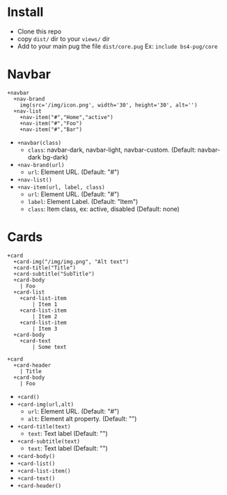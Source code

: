 # Install

- Clone this repo
- copy `dist/` dir to your `views/` dir
- Add to your main pug the file `dist/core.pug` Ex: `include bs4-pug/core`

# Navbar

```
+navbar
  +nav-brand
    img(src='/img/icon.png', width='30', height='30', alt='')
  +nav-list
    +nav-item("#","Home","active")
    +nav-item("#","Foo")
    +nav-item("#","Bar")
```

* `+navbar(class)`
    * `class`: navbar-dark, navbar-light, navbar-custom. (Default: navbar-dark bg-dark)
*  `+nav-brand(url)`
    * `url`: Element URL. (Default: "#")
*  `+nav-list()`
*  `+nav-item(url, label, class)`
    * `url`: Element URL. (Default: "#")
    * `label`: Element Label. (Default: "Item")
    * `class`: Item class, ex: active, disabled (Default: none)

# Cards

```
+card
  +card-img("/img/img.png", "Alt text")
  +card-title("Title")
  +card-subtitle("SubTitle")
  +card-body
    | Foo
  +card-list
    +card-list-item 
        | Item 1
    +card-list-item 
        | Item 2
    +card-list-item 
        | Item 3
  +card-body
    +card-text
        | Some text

+card
  +card-header
    | Title
  +card-body
    | Foo

```

* `+card()`
*  `+card-img(url,alt)`
    * `url`: Element URL. (Default: "#")
    * `alt`: Element alt property. (Default: "")
*  `+card-title(text)`
    * `text`: Text label (Default: "")
*  `+card-subtitle(text)`
    * `text`: Text label (Default: "")
*  `+card-body()`
*  `+card-list()`
*  `+card-list-item()`
*  `+card-text()`
*  `+card-header()`

